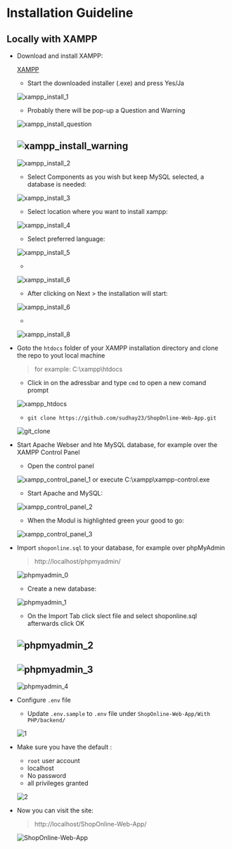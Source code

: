 # Installation Guideline
## Locally with XAMPP

- Download and install XAMPP:

    [XAMPP](https://www.apachefriends.org/de/download.html)

    - Start the downloaded installer (.exe) and press Yes/Ja

    ![xampp_install_1](https://user-images.githubusercontent.com/16044116/135674699-c543c94a-9109-4681-b25d-dc53e66bbdad.png)
    - Probably there will be pop-up a Question and Warning

    ![xampp_install_question](https://user-images.githubusercontent.com/16044116/135674735-c90d1fda-81be-4c3a-bd40-40778c51828e.png)

    ![xampp_install_warning](https://user-images.githubusercontent.com/16044116/135674747-41aaadb7-7d1e-4f22-a504-c9954f3dae6e.png)
    - 
    ![xampp_install_2](https://user-images.githubusercontent.com/16044116/135674723-e9e72dd8-c151-44b4-9cc8-f1bae40fc37f.png)
    - Select Components as you wish but keep MySQL selected, a database is needed:

    ![xampp_install_3](https://user-images.githubusercontent.com/16044116/135674758-6744f71b-540f-4b2b-a22b-196da16c600f.png)
    - Select location where you want to install xampp:

    ![xampp_install_4](https://user-images.githubusercontent.com/16044116/135674767-05c66f78-3cf8-4607-9662-650cde1ee658.png)
    - Select preferred language:

    ![xampp_install_5](https://user-images.githubusercontent.com/16044116/135674777-3e285e7f-ce99-433d-9c88-bd77cb300215.png)

    - 
    ![xampp_install_6](https://user-images.githubusercontent.com/16044116/135674796-e4f85db6-126d-47e0-afc9-d901a851ee52.png)
    - After clicking on Next > the installation will start:

    ![xampp_install_6](https://user-images.githubusercontent.com/16044116/135674806-9bbf2077-89ba-4fb6-8435-cc37e12502b0.png)

    - 
    ![xampp_install_8](https://user-images.githubusercontent.com/16044116/135674812-f00ae832-118d-4e85-9e8b-14fa45f54f0e.png)

- Goto the `htdocs` folder of your XAMPP installation directory and clone the repo to yout local machine

    > for example: C:\xampp\htdocs
    - Click in on the adressbar and type `cmd` to open a new comand prompt

    ![xampp_htdocs](https://user-images.githubusercontent.com/16044116/135674843-ee561166-735e-45e9-88e0-4c1810c3c680.png)
    - `git clone https://github.com/sudhay23/ShopOnline-Web-App.git`

    ![git_clone](https://user-images.githubusercontent.com/16044116/135674854-c9d16c3a-6e0c-4858-86d3-e7c14fa6deba.png)

- Start Apache Webser and hte MySQL database, for example over the XAMPP Control Panel
    - Open the control panel

    ![xampp_control_panel_1](https://user-images.githubusercontent.com/16044116/135674865-bdc8646f-ed52-4491-aba5-b61012fd8a67.png)
    or execute C:\xampp\xampp-control.exe
    - Start Apache and MySQL:

    ![xampp_control_panel_2](https://user-images.githubusercontent.com/16044116/135674870-9c17c6f6-6867-4dee-ab1c-d1500e57e7bf.png)
    - When the Modul is highlighted green your good to go:

    ![xampp_control_panel_3](https://user-images.githubusercontent.com/16044116/135674877-7f0446b5-03bc-4a45-9e24-f29e62ea3d39.png)

- Import `shoponline.sql` to your database, for example over phpMyAdmin

    > http://localhost/phpmyadmin/

    ![phpmyadmin_0](https://user-images.githubusercontent.com/16044116/135674889-0047b978-8682-4a45-8314-ab28eeb7ee39.png)
    - Create a new database:

    ![phpmyadmin_1](https://user-images.githubusercontent.com/16044116/135674893-dcbc20e1-0607-4da5-b04e-ce0b4b7143ee.png)
    - On the Import Tab click slect file and select shoponline.sql afterwards click OK

    ![phpmyadmin_2](https://user-images.githubusercontent.com/16044116/135674911-909a56d6-3b7e-4b49-b0c0-0be1d5ab4e2d.png)
    - 
    ![phpmyadmin_3](https://user-images.githubusercontent.com/16044116/135674921-e9992ded-6897-49df-8d62-d334fce2a214.png)
    - 
    ![phpmyadmin_4](https://user-images.githubusercontent.com/16044116/135674927-a5ca269a-3e76-4831-8e9b-0d218e050270.png)
    
- Configure `.env` file
    - Update `.env.sample` to `.env` file under `ShopOnline-Web-App/With PHP/backend/`
   
    ![1](https://user-images.githubusercontent.com/51874681/136151757-d9d241e9-8f7f-4656-9af2-7c7dee228c6b.PNG)

- Make sure you have the default :
    - `root` user account
    - localhost
    - No password
    - all privileges granted
    
    ![2](https://user-images.githubusercontent.com/51874681/136151806-31998f3a-764e-472f-84db-1b6eadf0e1c1.PNG)

- Now you can visit the site:

    > http://localhost/ShopOnline-Web-App/

    ![ShopOnline-Web-App](https://user-images.githubusercontent.com/16044116/135674936-59d1d1a9-7be0-4eac-a4db-f81baf0f61ae.png)
